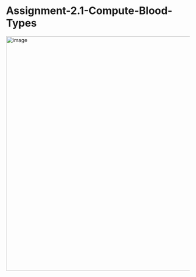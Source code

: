 # Assignment-2.1-Compute-Blood-Types
<img width="642" alt="image" src="https://github.com/user-attachments/assets/ce32230a-368b-4448-85b3-2a8459222fdf" />

